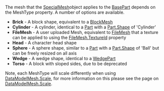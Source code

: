 The mesh that the [SpecialMesh](https://developer.roblox.com/en-us/api-reference/class/SpecialMesh)object applies to the [BasePart](https://developer.roblox.com/en-us/api-reference/class/BasePart) depends on the MeshType property. A number of options are available.

*   **Brick** - A block shape, equivalent to a [BlockMesh](https://developer.roblox.com/en-us/api-reference/class/BlockMesh)
*   **Cylinder** - A cylinder, identical to a [Part](https://developer.roblox.com/en-us/api-reference/class/Part) with a [Part.Shape](https://developer.roblox.com/en-us/api-reference/property/Part/Shape) of 'Cylinder'
*   **FileMesh** - A user uploaded Mesh, equivalent to [FileMesh](https://developer.roblox.com/en-us/api-reference/class/FileMesh) that a texture can be applied to using the [FileMesh.TextureId](https://developer.roblox.com/en-us/api-reference/property/FileMesh/TextureId) property
*   **Head** - A character head shape
*   **Sphere** - A sphere shape, similar to a [Part](https://developer.roblox.com/en-us/api-reference/class/Part) with a [Part.Shape](https://developer.roblox.com/en-us/api-reference/property/Part/Shape) of 'Ball' but can be freely resized on all axis
*   **Wedge** - A wedge shape, identical to a [WedgePart](https://developer.roblox.com/en-us/api-reference/class/WedgePart)
*   **Torso** - A block with sloped sides, due to be deprecated

Note, each MeshType will scale differently when using [DataModelMesh.Scale](https://developer.roblox.com/en-us/api-reference/property/DataModelMesh/Scale), for more information on this please see the page on [DataModelMesh.Scale](https://developer.roblox.com/en-us/api-reference/property/DataModelMesh/Scale).